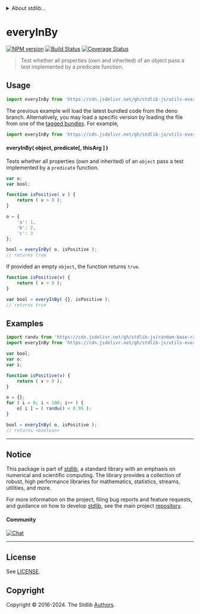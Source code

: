<!--

@license Apache-2.0

Copyright (c) 2024 The Stdlib Authors.

Licensed under the Apache License, Version 2.0 (the "License");
you may not use this file except in compliance with the License.
You may obtain a copy of the License at

   http://www.apache.org/licenses/LICENSE-2.0

Unless required by applicable law or agreed to in writing, software
distributed under the License is distributed on an "AS IS" BASIS,
WITHOUT WARRANTIES OR CONDITIONS OF ANY KIND, either express or implied.
See the License for the specific language governing permissions and
limitations under the License.

-->


<details>
  <summary>
    About stdlib...
  </summary>
  <p>We believe in a future in which the web is a preferred environment for numerical computation. To help realize this future, we've built stdlib. stdlib is a standard library, with an emphasis on numerical and scientific computation, written in JavaScript (and C) for execution in browsers and in Node.js.</p>
  <p>The library is fully decomposable, being architected in such a way that you can swap out and mix and match APIs and functionality to cater to your exact preferences and use cases.</p>
  <p>When you use stdlib, you can be absolutely certain that you are using the most thorough, rigorous, well-written, studied, documented, tested, measured, and high-quality code out there.</p>
  <p>To join us in bringing numerical computing to the web, get started by checking us out on <a href="https://github.com/stdlib-js/stdlib">GitHub</a>, and please consider <a href="https://opencollective.com/stdlib">financially supporting stdlib</a>. We greatly appreciate your continued support!</p>
</details>

# everyInBy

[![NPM version][npm-image]][npm-url] [![Build Status][test-image]][test-url] [![Coverage Status][coverage-image]][coverage-url] <!-- [![dependencies][dependencies-image]][dependencies-url] -->

> Test whether all properties (own and inherited) of an object pass a test implemented by a predicate function.

<!-- Section to include introductory text. Make sure to keep an empty line after the intro `section` element and another before the `/section` close. -->

<section class="intro">

</section>

<!-- /.intro -->

<!-- Package usage documentation. -->



<section class="usage">

## Usage

```javascript
import everyInBy from 'https://cdn.jsdelivr.net/gh/stdlib-js/utils-every-in-by@deno/mod.js';
```
The previous example will load the latest bundled code from the deno branch. Alternatively, you may load a specific version by loading the file from one of the [tagged bundles](https://github.com/stdlib-js/utils-every-in-by/tags). For example,

```javascript
import everyInBy from 'https://cdn.jsdelivr.net/gh/stdlib-js/utils-every-in-by@v0.1.1-deno/mod.js';
```

#### everyInBy( object, predicate\[, thisArg ] )

Tests whether all properties (own and inherited) of an `object` pass a test implemented by a `predicate` function.

```javascript
var o;
var bool;

function isPositive( v ) {
    return ( v > 0 );
}

o = {
    'a': 1,
    'b': 2,
    'c': 3
};

bool = everyInBy( o, isPositive );
// returns true
```

If provided an empty `object`, the function returns `true`.

```javascript
function isPositive(v) {
    return ( v > 0 );
}

var bool = everyInBy( {}, isPositive );
// returns true
```

</section>

<!-- /.usage -->

<!-- Package usage examples. -->

<section class="examples">

## Examples

<!-- eslint no-undef: "error" -->

```javascript
import randu from 'https://cdn.jsdelivr.net/gh/stdlib-js/random-base-randu@deno/mod.js';
import everyInBy from 'https://cdn.jsdelivr.net/gh/stdlib-js/utils-every-in-by@deno/mod.js';

var bool;
var o;
var i;

function isPositive(v) {
    return ( v > 0 );
}

o = {};
for ( i = 0; i < 100; i++ ) {
    o[ i ] = ( randu() < 0.95 );
}

bool = everyInBy( o, isPositive );
// returns <boolean>
```

</section>

<!-- /.examples -->

<!-- Section to include cited references. If references are included, add a horizontal rule *before* the section. Make sure to keep an empty line after the `section` element and another before the `/section` close. -->

<section class="references">

</section>

<!-- /.references -->

<!-- Section for related `stdlib` packages. Do not manually edit this section, as it is automatically populated. -->

<section class="related">

<!-- <related-links> -->

[@stdlib/utils/any-in-by]: https://github.com/stdlib-js/utils-any-in-by/tree/deno

[@stdlib/utils/none-in-by]: https://github.com/stdlib-js/utils-none-in-by/tree/deno

[@stdlib/utils/some-in-by]: https://github.com/stdlib-js/utils-some-in-by/tree/deno

[@stdlib/utils/every-by]: https://github.com/stdlib-js/utils-every-by/tree/deno

[@stdlib/utils/every-own-by]: https://github.com/stdlib-js/utils-every-own-by/tree/deno

<!-- </related-links> -->

</section>

<!-- /.links -->

<section class="main-repo" >

* * *

## Notice

This package is part of [stdlib][stdlib], a standard library with an emphasis on numerical and scientific computing. The library provides a collection of robust, high performance libraries for mathematics, statistics, streams, utilities, and more.

For more information on the project, filing bug reports and feature requests, and guidance on how to develop [stdlib][stdlib], see the main project [repository][stdlib].

#### Community

[![Chat][chat-image]][chat-url]

---

## License

See [LICENSE][stdlib-license].


## Copyright

Copyright &copy; 2016-2024. The Stdlib [Authors][stdlib-authors].

</section>

<!-- /.stdlib -->

<!-- Section for all links. Make sure to keep an empty line after the `section` element and another before the `/section` close. -->

<section class="links">

[npm-image]: http://img.shields.io/npm/v/@stdlib/utils-every-in-by.svg
[npm-url]: https://npmjs.org/package/@stdlib/utils-every-in-by

[test-image]: https://github.com/stdlib-js/utils-every-in-by/actions/workflows/test.yml/badge.svg?branch=v0.1.1
[test-url]: https://github.com/stdlib-js/utils-every-in-by/actions/workflows/test.yml?query=branch:v0.1.1

[coverage-image]: https://img.shields.io/codecov/c/github/stdlib-js/utils-every-in-by/main.svg
[coverage-url]: https://codecov.io/github/stdlib-js/utils-every-in-by?branch=main

<!--

[dependencies-image]: https://img.shields.io/david/stdlib-js/utils-every-in-by.svg
[dependencies-url]: https://david-dm.org/stdlib-js/utils-every-in-by/main

-->

[chat-image]: https://img.shields.io/gitter/room/stdlib-js/stdlib.svg
[chat-url]: https://app.gitter.im/#/room/#stdlib-js_stdlib:gitter.im

[stdlib]: https://github.com/stdlib-js/stdlib

[stdlib-authors]: https://github.com/stdlib-js/stdlib/graphs/contributors

[umd]: https://github.com/umdjs/umd
[es-module]: https://developer.mozilla.org/en-US/docs/Web/JavaScript/Guide/Modules

[deno-url]: https://github.com/stdlib-js/utils-every-in-by/tree/deno
[deno-readme]: https://github.com/stdlib-js/utils-every-in-by/blob/deno/README.md
[umd-url]: https://github.com/stdlib-js/utils-every-in-by/tree/umd
[umd-readme]: https://github.com/stdlib-js/utils-every-in-by/blob/umd/README.md
[esm-url]: https://github.com/stdlib-js/utils-every-in-by/tree/esm
[esm-readme]: https://github.com/stdlib-js/utils-every-in-by/blob/esm/README.md
[branches-url]: https://github.com/stdlib-js/utils-every-in-by/blob/main/branches.md

[stdlib-license]: https://raw.githubusercontent.com/stdlib-js/utils-every-in-by/main/LICENSE

</section>

<!-- /.links -->
